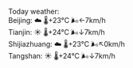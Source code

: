 Today weather:  
Beijing: ☁️ 🌡️+23°C 🌬️←7km/h  
Tianjin: ☀️ 🌡️+24°C 🌬️↓7km/h  
Shijiazhuang: ☁️ 🌡️+23°C 🌬️↖0km/h  
Tangshan: ☀️ 🌡️+24°C 🌬️↓7km/h  
